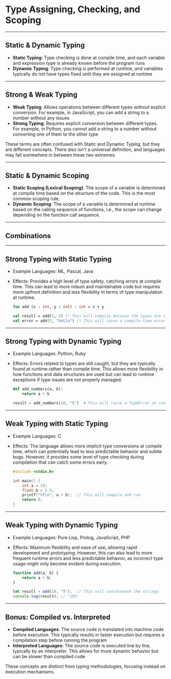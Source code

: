 # Type Assigning, Checking, and Scoping

---

## Static & Dynamic Typing
- **Static Typing**: Type checking is done at compile time, and each variable and expression type is already known before the program runs
- **Dynamic Typing**: Type checking is performed at runtime, and variables typically do not have types fixed until they are assigned at runtime


---

## Strong & Weak Typing

- **Weak Typing**: Allows operations between different types without explicit conversion. For example, in JavaScript, you can add a string to a number without any issues
- **Strong Typing**: Requires explicit conversion between different types. For example, in Python, you cannot add a string to a number without converting one of them to the other type

These terms are often confused with Static and Dynamic Typing, but they are different concepts.
There also isn't a universal definition, and languages may fall somewhere in between these two extremes.

---

## Static & Dynamic Scoping

- **Static Scoping (Lexical Scoping)**: The scope of a variable is determined at compile time based on the structure of the code. This is the most common scoping rule.
- **Dynamic Scoping**: The scope of a variable is determined at runtime based on the calling sequence of functions, i.e., the scope can change depending on the function call sequence.

---

## Combinations

---

## Strong Typing with Static Typing
- Example Languages: ML, Pascal, Java
- Effects: Provides a high level of type safety, catching errors at compile time. This can lead to more robust and maintainable code but requires more upfront definition and less flexibility in terms of type manipulation at runtime.

    ```sml
    fun add (x : int, y : int) : int = x + y

    val result = add(5, 3) (* This will compile because the types are correct *)
    val error = add(5, "hello") (* This will cause a compile-time error due to type mismatch *)
    ```
---

## Strong Typing with Dynamic Typing
- Example Languages: Python, Ruby
- Effects: Errors related to types are still caught, but they are typically found at runtime rather than compile time. This allows more flexibility in how functions and data structures are used but can lead to runtime exceptions if type issues are not properly managed.

    ```python
    def add_numbers(a, b):
        return a + b

    result = add_numbers(10, "5")  # This will raise a TypeError at runtime
    ```
---

## 	Weak Typing with Static Typing
- Example Languages: C
- Effects: The language allows more implicit type conversions at compile time, which can potentially lead to less predictable behavior and subtle bugs. However, it provides some level of type checking during compilation that can catch some errors early.

    ```c
    #include <stdio.h>

    int main() {
        int a = 10;
        float b = 5.5;
        printf("%f\n", a + b);  // This will compile and run
        return 0;
    }
    ```
---

## 	Weak Typing with Dynamic Typing
- Example Languages: Pure Lisp, Prolog, JavaScript, PHP
- Effects: Maximum flexibility and ease of use, allowing rapid development and prototyping. However, this can also lead to more frequent runtime errors and less predictable behavior, as incorrect type usage might only become evident during execution.

    ```javascript
    function add(a, b) {
        return a + b;
    }

    let result = add(10, "5");  // This will concatenate the strings
    console.log(result); // "105"
    ```

---

## Bonus: Compiled vs. Interpreted

- **Compiled Languages**: The source code is translated into machine code before execution. This typically results in faster execution but requires a compilation step before running the program
- **Interpreted Languages**: The source code is executed line by line, typically by an interpreter. This allows for more dynamic behavior but can be slower than compiled code

These concepts are distinct from typing methodologies, focusing instead on execution mechanisms.
